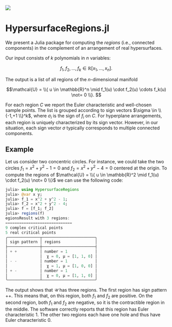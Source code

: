 
[![][docs-stable-img]][docs-stable-url]

# HypersurfaceRegions.jl

We present a Julia package 
for computing the *regions* (i.e., connected components) in the complement of an arrangement of real
hypersurfaces.

Our input consists of
$k$ polynomials in $n$ variables:

$$
f_1,f_2,\ldots, f_k  \in  \mathbb{R}[x_1,\ldots,x_n]. 
$$

The output is a list of all regions of the $n$-dimensional manifold

$$\mathcal{U}    =     \\{   u \in \mathbb{R}^n  \mid  f_1(u) \cdot f_2(u)  \cdots  f_k(u)  \not=  0   \\}. 
$$

For each region $C$ we report the Euler characteristic and well-chosen
sample points.
The list is grouped according to sign vectors $\sigma \in  \\{-1,+1 \\}^k$,
where $\sigma_i$ is the sign of $f_i$ on $C$.
For hyperplane arrangements, each region is
uniquely characterized by its sign vector. However, in our situation, each sign vector $\sigma$ typically
corresponds to multiple connected components.

## Example 

Let us consider two concentric circles. For instance, we could take the two circles $f_1 = x^2 + y^2 - 1=0$ and $f_2=x^2 + y^2 - 4=0$ centered at the origin. To compute the regions of $\mathcal{U}  =   \\{ u \in \mathbb{R}^2  \mid   f_1(u) \cdot f_2(u)  \not=  0 \\}$ we can use the following code:    

```julia
julia> using HypersurfaceRegions
julia> @var x y;
julia> f_1 = x^2 + y^2 - 1;
julia> f_2 = x^2 + y^2 - 4;
julia> f = [f_1; f_2]
julia> regions(f)
egionsResult with 3 regions:
=============================
9 complex critical points
5 real critical points
╭──────────────┬───────────────────────╮
│ sign pattern │ regions               │
├──────────────┼───────────────────────┤
│ + +          │ number = 1            │
│              │  χ = 0, μ = [1, 1, 0] │
│ - -          │ number = 1            │
│              │  χ = 1, μ = [1, 0, 0] │
│ + -          │ number = 1            │
│              │  χ = 0, μ = [1, 1, 0] │
╰──────────────┴───────────────────────╯
```

The output shows that $\mathcal U$ has three regions. The first region has sign pattern $++$. This means that, on this region, both $f_1$ and $f_2$ are positive. On the second region, both $f_1$ and $f_2$ are negative, so it is the contractible region in the middle. The software correctly reports that this region has Euler characteristic 1. The other two regions each have one hole and thus have Euler characteristic 0. 

[docs-stable-img]: https://img.shields.io/badge/docs-online-blue.svg
[docs-stable-url]: https://juliaalgebra.github.io/HypersurfaceRegions.jl/
